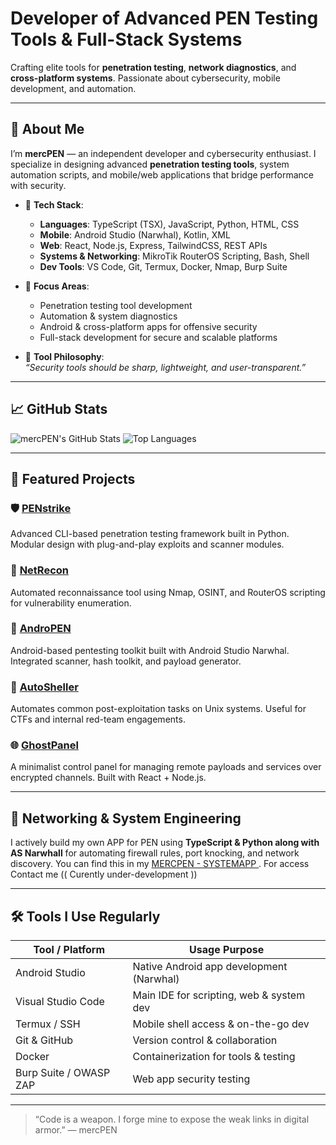 # Developer of Advanced PEN Testing Tools & Full-Stack Systems

Crafting elite tools for **penetration testing**, **network diagnostics**, and **cross-platform systems**. Passionate about cybersecurity, mobile development, and automation.

---

## 🧠 About Me

I’m **mercPEN** — an independent developer and cybersecurity enthusiast. I specialize in designing advanced **penetration testing tools**, system automation scripts, and mobile/web applications that bridge performance with security.

- 🧰 **Tech Stack**:
  - **Languages**: TypeScript (TSX), JavaScript, Python, HTML, CSS
  - **Mobile**: Android Studio (Narwhal), Kotlin, XML
  - **Web**: React, Node.js, Express, TailwindCSS, REST APIs
  - **Systems & Networking**: MikroTik RouterOS Scripting, Bash, Shell
  - **Dev Tools**: VS Code, Git, Termux, Docker, Nmap, Burp Suite

- 🔐 **Focus Areas**:
  - Penetration testing tool development
  - Automation & system diagnostics
  - Android & cross-platform apps for offensive security
  - Full-stack development for secure and scalable platforms

- 🧩 **Tool Philosophy**:  
  _“Security tools should be sharp, lightweight, and user-transparent.”_

---

## 📈 GitHub Stats

![mercPEN's GitHub Stats](https://github-readme-stats-ur3o5iaz3-mercpens-projects.vercel.app/api?username=mercPEN&show_icons=true&theme=tokyonight&count_private=true)
![Top Languages](https://github-readme-stats-mercpen.vercel.app/api/top-langs/?username=mercPEN&layout=compact&theme=tokyonight&count_private=true)

---

## 🚀 Featured Projects

### 🛡️ [PENstrike](https://github.com/mercPEN/PENstrike)
Advanced CLI-based penetration testing framework built in Python. Modular design with plug-and-play exploits and scanner modules.

### 📡 [NetRecon](https://github.com/mercPEN/NetRecon)
Automated reconnaissance tool using Nmap, OSINT, and RouterOS scripting for vulnerability enumeration.

### 📱 [AndroPEN](https://github.com/mercPEN/AndroPEN)
Android-based pentesting toolkit built with Android Studio Narwhal. Integrated scanner, hash toolkit, and payload generator.

### 🧠 [AutoSheller](https://github.com/mercPEN/AutoSheller)
Automates common post-exploitation tasks on Unix systems. Useful for CTFs and internal red-team engagements.

### 🌐 [GhostPanel](https://github.com/mercPEN/GhostPanel)
A minimalist control panel for managing remote payloads and services over encrypted channels. Built with React + Node.js.

---

## 📡 Networking & System Engineering

I actively build my own APP for PEN using **TypeScript & Python along with AS Narwhall** for automating firewall rules, port knocking, and network discovery. You can find this in my [MERCPEN - SYSTEMAPP ](https://github.com/mercPEN/app). For access Contact me (( Curently under-development ))

---

## 🛠 Tools I Use Regularly

| Tool / Platform      | Usage Purpose                             |
|----------------------|-------------------------------------------|
| Android Studio       | Native Android app development (Narwhal) |
| Visual Studio Code   | Main IDE for scripting, web & system dev |
| Termux / SSH         | Mobile shell access & on-the-go dev      |
| Git & GitHub         | Version control & collaboration          |
| Docker               | Containerization for tools & testing     |
| Burp Suite / OWASP ZAP | Web app security testing               |

---

> “Code is a weapon. I forge mine to expose the weak links in digital armor.” — mercPEN
